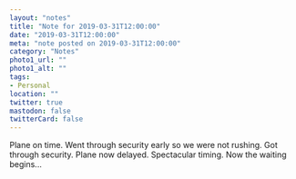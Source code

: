 ```yaml
---
layout: "notes"
title: "Note for 2019-03-31T12:00:00"
date: "2019-03-31T12:00:00"
meta: "note posted on 2019-03-31T12:00:00"
category: "Notes"
photo1_url: ""
photo1_alt: ""
tags:
- Personal
location: ""
twitter: true
mastodon: false
twitterCard: false
---
```

Plane on time. Went through security early so we were not rushing. Got through security. Plane now delayed. Spectacular timing. Now the waiting begins...
